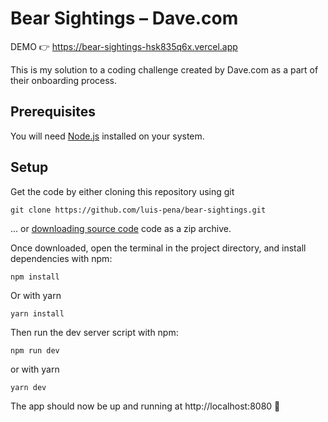 # Bear Sightings – Dave.com

DEMO 👉 https://bear-sightings-hsk835q6x.vercel.app

This is my solution to a coding challenge created by Dave.com as a part of their onboarding process.

## Prerequisites

You will need [Node.js](https://nodejs.org) installed on your system.

## Setup

Get the code by either cloning this repository using git

    git clone https://github.com/luis-pena/bear-sightings.git

... or [downloading source code](https://github.com/luis-pena/bear-sightings/archive/master.zip) code as a zip archive.

Once downloaded, open the terminal in the project directory, and install dependencies with npm:

    npm install

Or with yarn

    yarn install

Then run the dev server script with npm:

    npm run dev

or with yarn

    yarn dev

The app should now be up and running at http://localhost:8080 🚀
